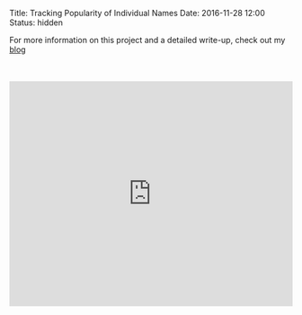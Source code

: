Title: Tracking Popularity of Individual Names
Date: 2016-11-28 12:00
Status: hidden

For more information on this project and a detailed write-up, check out my [blog]({filename}../blog/baby_names_shiny.md)

<br>
<br>

<iframe src="http://www.michaeltoth.me/shiny/census_names/tracer/" style="border: none; width: 100%; height: 400px"></iframe>

